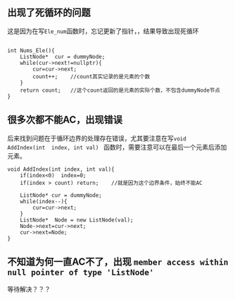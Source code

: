 ## 出现了死循环的问题

这是因为在写`Ele_num`函数时，忘记更新了指针，，结果导致出现死循环

```

int Nums_Ele(){
    ListNode*  cur = dummyNode;
    while(cur->next!=nullptr){
        cur=cur->next;
        count++;    //count其实记录的是元素的个数
    } 
    return count;   //这个count返回的是元素的实际个数，不包含dummyNode节点
}
```

## 很多次都不能AC，出现错误

后来找到问题在于循环边界的处理存在错误，尤其要注意在写`void  AddIndex(int  index, int val) `  函数时，需要注意可以在最后一个元素后添加元素。

```
void AddIndex(int index, int val){
    if(index<0)  index=0;
    if(index > count) return;    //就是因为这个边界条件，始终不能AC

    ListNode* cur = dummyNode;
    while(index--){
        cur=cur->next;
    }
    ListNode*  Node = new ListNode(val);
    Node->next=cur->next;
    cur->next=Node;
}

```

## 不知道为何一直AC不了，出现 `member access within null pointer of type 'ListNode'`

等待解决？？？
